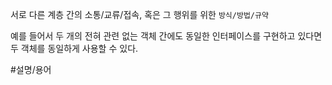 서로 다른 계층 간의 소통/교류/접속, 혹은 그 행위를 위한 `방식/방법/규약`

예를 들어서 두 개의 전혀 관련 없는 객체 간에도 동일한 인터페이스를 구현하고 있다면 두 객체를 동일하게 사용할 수 있다.

#설명/용어 